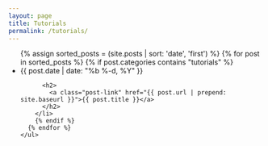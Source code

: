 ```yaml
---
layout: page
title: Tutorials
permalink: /tutorials/
---
```

<div class="post-container">
    <ul class="post-list">
      {% assign sorted_posts = (site.posts | sort: 'date', 'first') %}
      {% for post in sorted_posts %}
        {% if post.categories contains "tutorials" %}
        <li>
          <span class="post-meta">{{ post.date | date: "%b %-d, %Y" }}</span>

          <h2>
            <a class="post-link" href="{{ post.url | prepend: site.baseurl }}">{{ post.title }}</a>
          </h2>
        </li>
        {% endif %}
      {% endfor %}
    </ul>
</div>